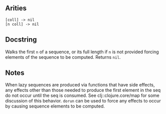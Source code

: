 ## Arities

    [coll] -> nil
    [n coll] -> nil

## Docstring

Walks the first `n` of a sequence, or its full length if `n` is not
provided forcing elements of the sequence to be computed. Returns
`nil`.

## Notes

When lazy sequences are produced via functions that have side effects,
any effects other than those needed to produce the first element in
the seq do not occur until the seq is consumed. See
clj::clojure.core/map for some discussion of this behavior. `dorun`
can be used to force any effects to occur by causing sequence elements
to be computed.
